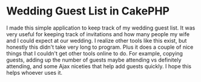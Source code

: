 # Wedding Guest List in CakePHP
I made this simple application to keep track of my wedding guest list. It was very useful for keeping track of invitations and how many people my wife and I could expect at our wedding. I realize other tools like this exist, but honestly this didn't take very long to program. Plus it does a couple of nice things that I couldn't get other tools online to do. For example, copying guests, adding up the number of guests maybe attending vs definitely attending, and some Ajax niceties that help add guests quickly. I hope this helps whoever uses it.
